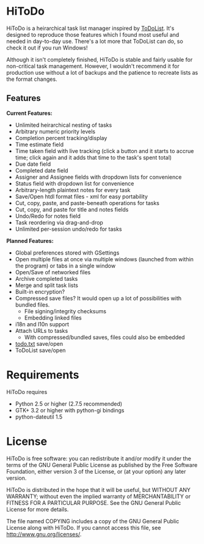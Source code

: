 # HiToDo

HiToDo is a heirarchical task list manager inspired by [ToDoList](http://www.abstractspoon.com/tdl_resources.html). It's designed to reproduce those features which I found most useful and needed in day-to-day use. There's a lot more that ToDoList can do, so check it out if you run Windows!

Although it isn't completely finished, HiToDo is stable and fairly usable for non-critical task management. However, I wouldn't recommend it for production use without a lot of backups and the patience to recreate lists as the format changes.

## Features

**Current Features:**

* Unlimited heirarchical nesting of tasks
* Arbitrary numeric priority levels
* Completion percent tracking/display
* Time estimate field
* Time taken field with live tracking (click a button and it starts to accrue time; click again and it adds that time to the task's spent total)
* Due date field
* Completed date field
* Assigner and Assignee fields with dropdown lists for convenience
* Status field with dropdown list for convenience
* Arbitrary-length plaintext notes for every task
* Save/Open htdl format files - xml for easy portability
* Cut, copy, paste, and paste-beneath operations for tasks
* Cut, copy, and paste for title and notes fields
* Undo/Redo for notes field
* Task reordering via drag-and-drop
* Unlimited per-session undo/redo for tasks

**Planned Features:**

* Global preferences stored with GSettings
* Open multiple files at once via multiple windows (launched from within the program) or tabs in a single window
* Open/Save of networked files
* Archive completed tasks
* Merge and split task lists
* Built-in encryption?
* Compressed save files? It would open up a lot of possibilities with bundled files.
    * File signing/integrity checksums
    * Embedding linked files
* i18n and l10n support
* Attach URLs to tasks
    * With compressed/bundled saves, files could also be embedded
* [todo.txt](http://todotxt.com/) save/open
* ToDoList save/open

# Requirements

HiToDo requires
* Python 2.5 or higher (2.7.5 recommended)
* GTK+ 3.2 or higher with python-gi bindings
* python-dateutil 1.5

# License

HiToDo is free software: you can redistribute it and/or modify it under the terms of the GNU General Public License as published by the Free Software Foundation, either version 3 of the License, or (at your option) any later version.

HiToDo is distributed in the hope that it will be useful, but WITHOUT ANY WARRANTY; without even the implied warranty of MERCHANTABILITY or FITNESS FOR A PARTICULAR PURPOSE.  See the GNU General Public License for more details.

The file named COPYING includes a copy of the GNU General Public License along with HiToDo. If you cannot access this file, see http://www.gnu.org/licenses/.
